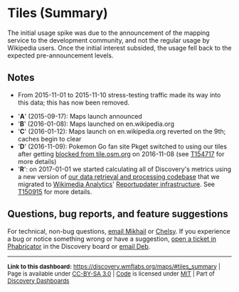 Tiles (Summary)
=======

The initial usage spike was due to the announcement of the mapping service to the development community, and not the regular usage by Wikipedia users. Once the initial interest subsided, the usage fell back to the expected pre-announcement levels.

Notes
-----

- From 2015-11-01 to 2015-11-10 stress-testing traffic made its way into this data; this has now been removed.
* '__A__' (2015-09-17): Maps launch announced
* '__B__' (2016-01-08): Maps launched on en.wikipedia.org
* '__C__' (2016-01-12): Maps launch on en.wikipedia.org reverted on the 9th; caches begin to clear
* '__D__' (2016-11-09): Pokemon Go fan site Pkget switched to using our tiles after getting [blocked from tile.osm.org](https://github.com/openstreetmap/chef/commit/dece06b6) on 2016-11-08 (see [T154717](https://phabricator.wikimedia.org/T154717) for more details)
* '__R__': on 2017-01-01 we started calculating all of Discovery's metrics using a new version of [our data retrieval and processing codebase](https://phabricator.wikimedia.org/diffusion/WDGO/) that we migrated to [Wikimedia Analytics](https://www.mediawiki.org/wiki/Analytics)' [Reportupdater infrastructure](https://wikitech.wikimedia.org/wiki/Analytics/Reportupdater). See [T150915](https://phabricator.wikimedia.org/T150915) for more details.

Questions, bug reports, and feature suggestions
------
For technical, non-bug questions, [email Mikhail](mailto:mpopov@wikimedia.org?subject=Dashboard%20Question) or [Chelsy](mailto:cxie@wikimedia.org?subject=Dashboard%20Question). If you experience a bug or notice something wrong or have a suggestion, [open a ticket in Phabricator](https://phabricator.wikimedia.org/maniphest/task/create/?projects=Discovery) in the Discovery board or [email Deb](mailto:deb@wikimedia.org?subject=Dashboard%20Question).

<hr style="border-color: gray;">
<p style="font-size: small;">
  <strong>Link to this dashboard:</strong> <a href="https://discovery.wmflabs.org/maps/#tiles_summary">https://discovery.wmflabs.org/maps/#tiles_summary</a>
  | Page is available under <a href="https://creativecommons.org/licenses/by-sa/3.0/" title="Creative Commons Attribution-ShareAlike License">CC-BY-SA 3.0</a>
  | <a href="https://phabricator.wikimedia.org/diffusion/WDWZ/" title="Wikimedia Maps Dashboard source code repository">Code</a> is licensed under <a href="https://phabricator.wikimedia.org/diffusion/WDWZ/browse/master/LICENSE.md" title="MIT License">MIT</a>
  | Part of <a href="https://discovery.wmflabs.org/">Discovery Dashboards</a>
</p>
